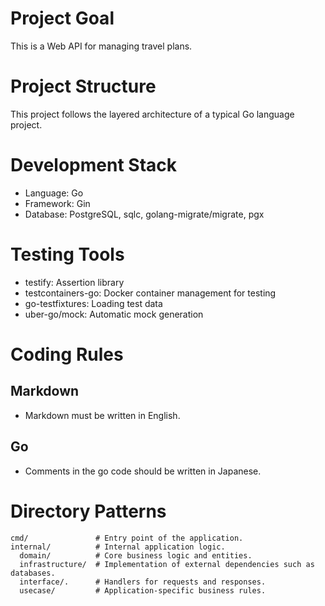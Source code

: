 # Project Goal
This is a Web API for managing travel plans.

# Project Structure
This project follows the layered architecture of a typical Go language project.

# Development Stack
- Language: Go
- Framework: Gin
- Database: PostgreSQL, sqlc, golang-migrate/migrate, pgx

# Testing Tools
- testify: Assertion library
- testcontainers-go: Docker container management for testing
- go-testfixtures: Loading test data
- uber-go/mock: Automatic mock generation

# Coding Rules

## Markdown

- Markdown must be written in English.

## Go

- Comments in the go code should be written in Japanese.

# Directory Patterns
```
cmd/               # Entry point of the application.
internal/          # Internal application logic.
  domain/          # Core business logic and entities.
  infrastructure/  # Implementation of external dependencies such as databases.
  interface/.      # Handlers for requests and responses.
  usecase/         # Application-specific business rules.
```
